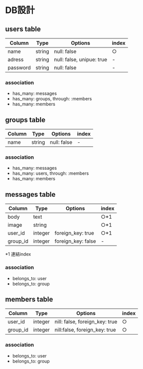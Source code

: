 # DB設計

## users table
|Column|Type|Options|index|
|------|----|-------|-----|
|name|string|null: false|○|
|adress|string|null: false, unipue: true|-|
|password|string|null: false|-|

### association
- has_many: messages
- has_many: groups, through: :members
- has_many: members

## groups table
|Column|Type|Options|index|
|------|----|-------|-----|
|name|string|null: false|-|

### association
- has_many: messages
- has_many: users, through: :members
- has_many: members

## messages table
|Column|Type|Options|index|
|------|----|-------|-----|
|body|text||○*1|
|image|string||○*1|
|user_id|integer|foreign_key: true|○*1|
|group_id|integer|foreign_key: false|-|

*1 連結index

### association
- belongs_to: user
- belongs_to: group

## members table
|Column|Type|Options|index|
|------|----|-------|-----|
|user_id|integer|nill: false, foreign_key: true|○|
|group_id|integer|nill:false, foreign_key: true|○|

### association
- belongs_to: user
- belongs_to: group